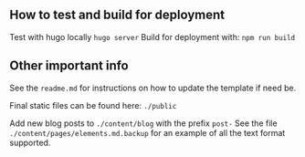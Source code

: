 ## How to test and build for deployment

Test with hugo locally
    `hugo server`
Build for deployment with: 
    `npm run build` 

## Other important info 

See the `readme.md` for instructions on how to update the template if need be. 

Final static files can be found here: `./public` 

Add new blog posts to `./content/blog` with the prefix `post-` 
    See the file `./content/pages/elements.md.backup` for an example of all the 
    text format supported.
